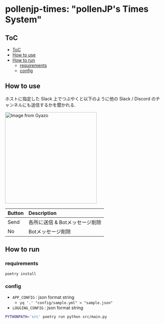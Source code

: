 # pollenjp-times: "pollenJP's Times System"

## ToC

<!-- TOC -->

- [ToC](#toc)
- [How to use](#how-to-use)
- [How to run](#how-to-run)
  - [requirements](#requirements)
  - [config](#config)

<!-- /TOC -->

## How to use

ホストに指定した Slack 上でつぶやくと以下のように他の Slack / Discord のチャンネルにも送信するかを聞かれる.

<a href="https://gyazo.com/af83d5984bfd56d6fef956aaa2d222c0">
    <img src="https://i.gyazo.com/af83d5984bfd56d6fef956aaa2d222c0.png" alt="Image from Gyazo" width="296"/>
</a>

| Button | Description |
|:--|:--|
| Send | 各所に送信 & Botメッセージ削除 |
| No| Botメッセージ削除 |

## How to run

### requirements

```sh
poetry install
```

### config

- `APP_CONFIG` : json format string
  - `yq '.' "config/sample.yml" > "sample.json"`
- `LOGGING_CONFIG` : json format string

```sh
PYTHONPATH='src' poetry run python src/main.py
```
